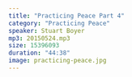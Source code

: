 ```yaml
---
title: "Practicing Peace Part 4"
category: "Practicing Peace"
speaker: Stuart Boyer
mp3: 20150524.mp3
size: 15396093
duration: "44:38"
image: practicing-peace.jpg
---
```

